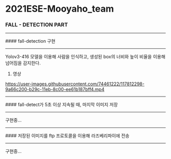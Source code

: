 # 2021ESE-Mooyaho_team
### FALL - DETECTION PART
   
<hr/>
#### fall-detection 구현   
<hr/>
Yolov3-416 모델을 이용해 사람을 인식하고, 생성된 box의 너비와 높이 비율을 이용해 넘어짐을 감지한다.   

1. 영상   

https://user-images.githubusercontent.com/74461222/117812298-9a66c200-b29c-11eb-8c00-ee61b187bff4.mp4

<hr/>
#### fall-detect가 5초 이상 지속될 때, 마지막 이미지 저장
<hr/>
구현중...

<hr/>
#### 저장된 이미지를 ftp 프로토콜을 이용해 라즈베리파이에 전송
<hr/>
구현중...
